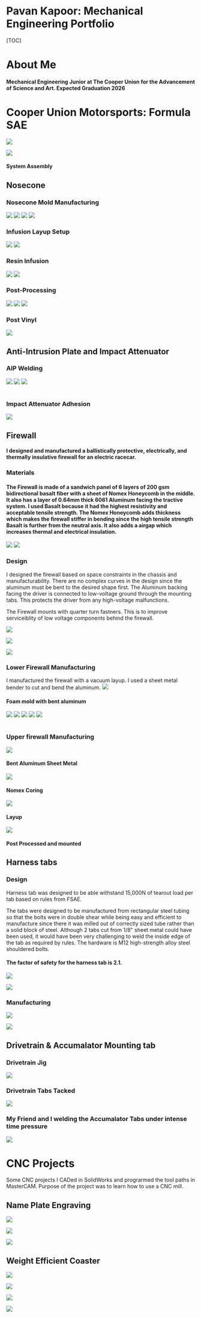 


# Pavan Kapoor: Mechanical Engineering Portfolio 

[TOC]
# About Me
#### Mechanical Engineering Junior at The Cooper Union for the Advancement of Science and Art. Expected Graduation 2026

# Cooper Union Motorsports: Formula SAE 
![](https://docs.monadical.com/uploads/fde78466-7d6d-421b-9cbb-f9e6d7134fda.png)



![](https://docs.monadical.com/uploads/c1c44d8f-0c94-47d5-ae82-047ef3a03788.png)
#### System Assembly

## Nosecone
### Nosecone Mold Manufacturing
![](https://docs.monadical.com/uploads/62e8b0a7-9afa-4a3c-b57f-737d898679c8.JPG)
![](https://docs.monadical.com/uploads/abcf7acd-e446-4729-bf7c-acc759a93c3f.jpg)
![](https://docs.monadical.com/uploads/223dffdb-4436-449e-83b8-12898a2e434b.JPG)
![](https://docs.monadical.com/uploads/8ef0999b-7a1b-43e7-ba20-022b1224a50b.JPG)

### Infusion Layup Setup
![](https://docs.monadical.com/uploads/5be3ae3e-fa55-4658-95d3-eb026276dd0e.JPG)
![](https://docs.monadical.com/uploads/7dd2fd5c-7e3e-4c12-9540-8c6160d20f4d.JPG)

### Resin Infusion
![](https://docs.monadical.com/uploads/7169170c-3cba-455a-bb14-a0817f78038b.JPG)
![](https://docs.monadical.com/uploads/5f35b4cb-dee4-4bce-b444-f12e723cd488.JPG)

### Post-Processing
![](https://docs.monadical.com/uploads/d7c34bf0-3d46-4fec-8c8f-41a6180a7d45.JPG)
![](https://docs.monadical.com/uploads/9fb51412-2c9c-4aa8-bb54-814b046ca1f2.JPG)
![](https://docs.monadical.com/uploads/319f5c17-d29a-4072-83b2-232c33ca1d25.JPG)

### Post Vinyl
![](https://docs.monadical.com/uploads/a8a1ac3f-36dc-4d7d-93a7-441831a3bb1e.jpg)


## Anti-Intrusion Plate and Impact Attenuator

### AIP Welding
![](https://docs.monadical.com/uploads/508aabf2-50df-4826-928d-4313939419cf.JPG)
![](https://docs.monadical.com/uploads/05b6dbed-7700-43b7-9cc5-4ca00fdbd85f.JPG)
![](https://docs.monadical.com/uploads/94dbde4c-b1ba-4a8d-bfad-1d9544306398.JPG)


# 
### Impact Attenuator Adhesion
![](https://docs.monadical.com/uploads/89008552-37a3-4261-a854-559ca6d06372.JPG)


## Firewall
#### I designed and manufactured a ballistically protective, electrically, and thermally insulative firewall for an electric racecar.
### Materials
#### The Firewall is made of a sandwich panel of 6 layers of 200 gsm bidirectional basalt fiber with a sheet of Nomex Honeycomb in the middle. It also has a layer of 0.64mm thick 6061 Aluminum facing the tractive system. I used Basalt because it had the highest resistivity and acceptable tensile strength. The Nomex Honeycomb adds thickness which makes the firewall stiffer in bending since the high tensile strength Basalt is further from the neutral axis. It also adds a airgap which increases thermal and electrical insulation. 


![](https://docs.monadical.com/uploads/c77851a4-72d5-4f46-85f5-a2e3aa2a9d90.png)
![](https://docs.monadical.com/uploads/91548bff-4f81-4dec-8b21-53b7008a3c71.jpg)


### Design
I designed the firewall based on space constraints in the chassis and manufacturability. There are no complex curves in the design since the aluminum must be bent to the desired shape first. The Aluminum backing facing the driver is connected to low-voltage ground through the mounting tabs. This protects the driver from any high-voltage malfunctions.  

The Firewall mounts with quarter turn fastners. This is to improve serviceiblity of low voltage components behind the firewall.

![](https://docs.monadical.com/uploads/b14bf43b-7fef-477e-9109-9a94a1b8ce38.png)

![](https://docs.monadical.com/uploads/58958bfd-6057-421e-af14-acd3177e1267.png)

![](https://docs.monadical.com/uploads/7db2356d-18d5-4db5-a2a5-81c5b86d60ba.png)


### Lower Firewall Manufacturing
I manufactured the firewall with a vacuum layup. I used a sheet metal bender to cut and bend the aluminum. 
![](https://docs.monadical.com/uploads/f3d31d94-baa9-4855-860c-f319910577dd.JPG)
#### Foam mold with bent aluminum
![](https://docs.monadical.com/uploads/ea35dcca-2df9-475b-8f61-85faf1bd976b.jpeg)
![](https://docs.monadical.com/uploads/0abb6b92-8b9d-4374-a98d-c5c5cc31bb7f.jpeg)
![](https://docs.monadical.com/uploads/1c92c514-a2c3-4398-be8a-f4fa5493d0a8.JPG)
![](https://docs.monadical.com/uploads/e5fcc97f-0895-4f47-8d95-21183197ee6c.JPG)
![](https://docs.monadical.com/uploads/4a9a0cee-932f-46f4-b8bd-2cc0919f5bcb.JPG)

#
### Upper firewall Manufacturing
![](https://docs.monadical.com/uploads/14d2b3e4-f715-46ef-b421-97c0bc7bb676.JPG)
#### Bent Aluminum Sheet Metal
![](https://docs.monadical.com/uploads/aadbaa7d-123b-425a-aee9-5af58918d32b.JPG)
#### Nomex Coring
![](https://docs.monadical.com/uploads/cdc891a4-e53c-491e-9b2b-513a3b2adeb0.JPG)

#### Layup 
![](https://docs.monadical.com/uploads/16d88e73-2f60-4285-8764-bb23cfdaa64f.JPG)
#### Post Processed and mounted
## Harness tabs
### Design
Harness tab was designed to be able withstand 15,000N of tearout load per tab based on rules from FSAE.

The tabs were designed to be manufactured from rectangular steel tubing so that the bolts were in double shear while being easy and efficient to manufacture since there it was milled out of correctly sized tube rather than a solid block of steel. Although 2 tabs cut from 1/8" sheet metal could have been used, it would have been very challenging to weld the inside edge of the tab as required by rules. The hardware is M12 high-strength alloy steel shouldered bolts.

#### The factor of safety for the harness tab is 2.1. 


![](https://docs.monadical.com/uploads/e10eba21-2f5d-4a85-beef-7bf4b6a4be2a.jpg)

![](https://docs.monadical.com/uploads/fbf5b068-f938-46bf-bf32-3e9c1007422c.png)


### Manufacturing

![](https://docs.monadical.com/uploads/be27eb43-6c1b-48ba-acfa-fb59afcab47a.JPG)

![](https://docs.monadical.com/uploads/a7c03a42-22a2-434a-b11f-6bf46b7f4ca2.jpeg)

## Drivetrain & Accumalator Mounting tab

### Drivetrain Jig
![](https://docs.monadical.com/uploads/dcaa1fb1-57e0-440a-b136-6f6b6a7f483f.JPG)

### Drivetrain Tabs Tacked
![](https://docs.monadical.com/uploads/c698f03a-33c9-4c71-938b-c78e8d446a8e.JPG)

### My Friend and I welding the Accumalator Tabs under intense time pressure
![](https://docs.monadical.com/uploads/f3523a11-7d13-4d9e-a06e-e037d46c142f.JPG)



# CNC Projects
Some CNC projects I CADed in SolidWorks and prograrmed the tool paths in MasterCAM. Purpose of the project was to learn how to use a CNC mill.

## Name Plate Engraving


![](https://docs.monadical.com/uploads/1b0df4c9-5e55-448a-8501-bc02f3a2d73a.JPG)

![](https://docs.monadical.com/uploads/8e7d98b2-e7dc-4526-8ade-62a8c4012af3.JPG)

![](https://docs.monadical.com/uploads/1ecd74d2-2e10-44d9-b301-1a744691f4b4.JPG)


## Weight Efficient Coaster


![](https://docs.monadical.com/uploads/2f51ab67-b696-4f90-b88d-fdd1473cace3.JPG)

![](https://docs.monadical.com/uploads/1a1d82fb-ddfd-45b9-8ffb-cb99e97aacf7.jpg)

![](https://docs.monadical.com/uploads/b222011f-8510-495c-80f8-e6a88414b6d3.JPG)

![](https://docs.monadical.com/uploads/2ac53a0b-4cf6-4a9f-acdf-d97a71e0e500.JPG)


